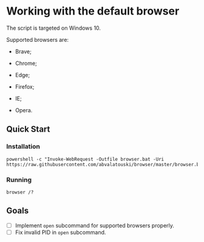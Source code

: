 # Working with the default browser

The script is targeted on Windows 10.

Supported browsers are:

- Brave;

- Chrome;

- Edge;

- Firefox;

- IE;

- Opera.

## Quick Start

### Installation

```console
powershell -c "Invoke-WebRequest -Outfile browser.bat -Uri https://raw.githubusercontent.com/abvalatouski/browser/master/browser.bat"
```

### Running

```console
browser /?
```

## Goals

- [ ] Implement `open` subcommand for supported browsers properly.
- [ ] Fix invalid PID in `open` subcommand.
